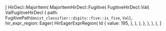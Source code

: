 [
    HirDecl::MajorItem(
        MajorItemHirDecl::Fugitive(
            FugitiveHirDecl::Val(
                ValFugitiveHirDecl {
                    path: FugitivePath(`mnist_classifier::digits::five::is_five`, `Val`),
                    hir_expr_region: Eager(
                        HirEagerExprRegion(
                            Id {
                                value: 195,
                            },
                        ),
                    ),
                },
            ),
        ),
    ),
]